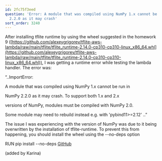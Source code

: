 ```yaml
---
id: 2fc75f3eed
question: 'Error: A module that was compiled using NumPy 1.x cannot be run in NumPy
  2.2.0 as it may crash'
sort_order: 3240
---
```


After installing tflite runtime by using the wheel suggested in the homework 9 ([https://github.com/alexeygrigorev/tflite-aws-lambda/raw/main/tflite/tflite_runtime-2.14.0-cp310-cp310-linux_x86_64.whl](https://github.com/alexeygrigorev/tflite-aws-lambda/raw/main/tflite/tflite_runtime-2.14.0-cp310-cp310-linux_x86_64.whl)), I was getting a runtime error while testing the lambda handler. The error was:

“..ImportError:

A module that was compiled using NumPy 1.x cannot be run in

NumPy 2.2.0 as it may crash. To support both 1.x and 2.x

versions of NumPy, modules must be compiled with NumPy 2.0.

Some module may need to rebuild instead e.g. with 'pybind11>=2.12' ..”

The issue I was experiencing with the version of NumPy was due to it being overwritten by the installation of tflite-runtime. To prevent this from happening, you should install the wheel using the --no-deps option

RUN pip install --no-deps [GitHub](https://github.com/alexeygrigorev/tflite-aws-lambda/raw/main/tflite/tflite_runtime-2.14.0-cp310-cp310-linux_x86_64.whl)

(added by Karina)

